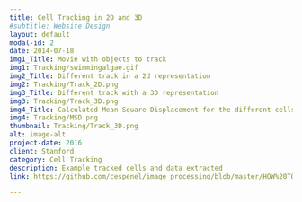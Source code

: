 ```yaml
---
title: Cell Tracking in 2D and 3D
#subtitle: Website Design
layout: default
modal-id: 2
date: 2014-07-18
img1_Title: Movie with objects to track
img1: Tracking/swimmingalgae.gif
img2_Title: Different track in a 2d representation
img2: Tracking/Track_2D.png
img3_Title: Different track with a 3D representation
img3: Tracking/Track_3D.png
img4_Title: Calculated Mean Square Displacement for the different cells
img4: Tracking/MSD.png
thumbnail: Tracking/Track_3D.png
alt: image-alt
project-date: 2016
client: Stanford
category: Cell Tracking
description: Example tracked cells and data extracted
link: https://github.com/cespenel/image_processing/blob/master/HOW%20TO%20USE%20%22ImageAlignment%22.ipynb

---
```

